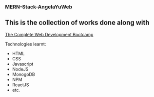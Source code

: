 ### MERN-Stack-AngelaYuWeb

## This is the collection of works done along with 
[The Complete Web Development Bootcamp](https://www.udemy.com/course/the-complete-web-development-bootcamp/)

Technologies learnt:
- HTML
- CSS
- Javascript
- NodeJS
- MonogoDB
- NPM
- ReactJS
- etc.
